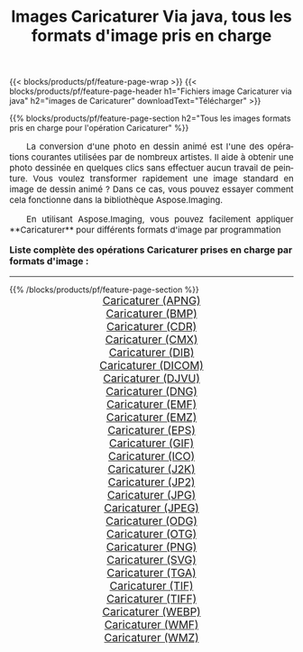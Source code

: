 ﻿---
title: Images Caricaturer Via java, tous les formats d'image pris en charge 
weight: 3920
url: /fr/java/cartoonify/ 
lang: fr
langdirlevel: 2
locales: zh-hans,ja,it,ru,de,es,fr,nl,id,lt,pl,pt,vi,tr,ko,zh-hant,ar,hi,th,sv,cs,uk,he
description: En utilisant Aspose.Imaging, vous pouvez facilement Caricaturer images Via java
---

{{< blocks/products/pf/feature-page-wrap >}}
{{< blocks/products/pf/feature-page-header h1="Fichiers image Caricaturer via java" h2="images de Caricaturer" downloadText="Télécharger" >}}


{{% blocks/products/pf/feature-page-section  h2="Tous les images formats pris en charge pour l'opération Caricaturer" %}}
<p align="justify" style="text-indent:2em;font-size:15px;">
La conversion d'une photo en dessin animé est l'une des opérations courantes utilisées par de nombreux artistes. Il aide à obtenir une photo dessinée en quelques clics sans effectuer aucun travail de peinture. Vous voulez transformer rapidement une image standard en image de dessin animé ? Dans ce cas, vous pouvez essayer comment cela fonctionne dans la bibliothèque Aspose.Imaging.
</p>
<p align="justify" style="text-indent:2em;font-size:15px;">
En utilisant Aspose.Imaging, vous pouvez facilement appliquer **Caricaturer** pour différents formats d'image par programmation
</p>
<h3 style="margin-top:16px;">
Liste complète des opérations Caricaturer prises en charge par formats d'image :
</h3>
<hr/>
{{% /blocks/products/pf/feature-page-section %}}
<div class="container-fluid productfamilypage bg-gray">
    <div class="convertypes bg-gray agp-content section">
        <div class="container">
		<div class="row other-converters" style="gap: 10px;font-size: 19px;text-align:center;">
		    <div class='col-md-3 other-converter remove-lp remove-rp'><a href="/imaging/fr/java/cartoonify/apng/" style="padding:15px;">Caricaturer (APNG)</a></div><div class='col-md-3 other-converter remove-lp remove-rp'><a href="/imaging/fr/java/cartoonify/bmp/" style="padding:15px;">Caricaturer (BMP)</a></div><div class='col-md-3 other-converter remove-lp remove-rp'><a href="/imaging/fr/java/cartoonify/cdr/" style="padding:15px;">Caricaturer (CDR)</a></div><div class='col-md-3 other-converter remove-lp remove-rp'><a href="/imaging/fr/java/cartoonify/cmx/" style="padding:15px;">Caricaturer (CMX)</a></div><div class='col-md-3 other-converter remove-lp remove-rp'><a href="/imaging/fr/java/cartoonify/dib/" style="padding:15px;">Caricaturer (DIB)</a></div><div class='col-md-3 other-converter remove-lp remove-rp'><a href="/imaging/fr/java/cartoonify/dicom/" style="padding:15px;">Caricaturer (DICOM)</a></div><div class='col-md-3 other-converter remove-lp remove-rp'><a href="/imaging/fr/java/cartoonify/djvu/" style="padding:15px;">Caricaturer (DJVU)</a></div><div class='col-md-3 other-converter remove-lp remove-rp'><a href="/imaging/fr/java/cartoonify/dng/" style="padding:15px;">Caricaturer (DNG)</a></div><div class='col-md-3 other-converter remove-lp remove-rp'><a href="/imaging/fr/java/cartoonify/emf/" style="padding:15px;">Caricaturer (EMF)</a></div><div class='col-md-3 other-converter remove-lp remove-rp'><a href="/imaging/fr/java/cartoonify/emz/" style="padding:15px;">Caricaturer (EMZ)</a></div><div class='col-md-3 other-converter remove-lp remove-rp'><a href="/imaging/fr/java/cartoonify/eps/" style="padding:15px;">Caricaturer (EPS)</a></div><div class='col-md-3 other-converter remove-lp remove-rp'><a href="/imaging/fr/java/cartoonify/gif/" style="padding:15px;">Caricaturer (GIF)</a></div><div class='col-md-3 other-converter remove-lp remove-rp'><a href="/imaging/fr/java/cartoonify/ico/" style="padding:15px;">Caricaturer (ICO)</a></div><div class='col-md-3 other-converter remove-lp remove-rp'><a href="/imaging/fr/java/cartoonify/j2k/" style="padding:15px;">Caricaturer (J2K)</a></div><div class='col-md-3 other-converter remove-lp remove-rp'><a href="/imaging/fr/java/cartoonify/jp2/" style="padding:15px;">Caricaturer (JP2)</a></div><div class='col-md-3 other-converter remove-lp remove-rp'><a href="/imaging/fr/java/cartoonify/jpg/" style="padding:15px;">Caricaturer (JPG)</a></div><div class='col-md-3 other-converter remove-lp remove-rp'><a href="/imaging/fr/java/cartoonify/jpeg/" style="padding:15px;">Caricaturer (JPEG)</a></div><div class='col-md-3 other-converter remove-lp remove-rp'><a href="/imaging/fr/java/cartoonify/odg/" style="padding:15px;">Caricaturer (ODG)</a></div><div class='col-md-3 other-converter remove-lp remove-rp'><a href="/imaging/fr/java/cartoonify/otg/" style="padding:15px;">Caricaturer (OTG)</a></div><div class='col-md-3 other-converter remove-lp remove-rp'><a href="/imaging/fr/java/cartoonify/png/" style="padding:15px;">Caricaturer (PNG)</a></div><div class='col-md-3 other-converter remove-lp remove-rp'><a href="/imaging/fr/java/cartoonify/svg/" style="padding:15px;">Caricaturer (SVG)</a></div><div class='col-md-3 other-converter remove-lp remove-rp'><a href="/imaging/fr/java/cartoonify/tga/" style="padding:15px;">Caricaturer (TGA)</a></div><div class='col-md-3 other-converter remove-lp remove-rp'><a href="/imaging/fr/java/cartoonify/tif/" style="padding:15px;">Caricaturer (TIF)</a></div><div class='col-md-3 other-converter remove-lp remove-rp'><a href="/imaging/fr/java/cartoonify/tiff/" style="padding:15px;">Caricaturer (TIFF)</a></div><div class='col-md-3 other-converter remove-lp remove-rp'><a href="/imaging/fr/java/cartoonify/webp/" style="padding:15px;">Caricaturer (WEBP)</a></div><div class='col-md-3 other-converter remove-lp remove-rp'><a href="/imaging/fr/java/cartoonify/wmf/" style="padding:15px;">Caricaturer (WMF)</a></div><div class='col-md-3 other-converter remove-lp remove-rp'><a href="/imaging/fr/java/cartoonify/wmz/" style="padding:15px;">Caricaturer (WMZ)</a></div>
                </div>
        </div>
    </div>
</div>
<br/>
